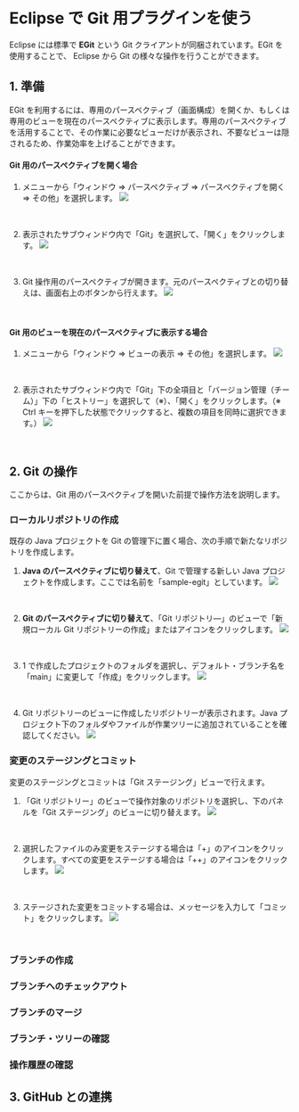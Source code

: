 # Eclipse で Git 用プラグインを使う

Eclipse には標準で **EGit** という Git クライアントが同梱されています。EGit を使用することで、 Eclipse から Git の様々な操作を行うことができます。

## 1. 準備

EGit を利用するには、専用のパースペクティブ（画面構成）を開くか、もしくは専用のビューを現在のパースペクティブに表示します。専用のパースペクティブを活用することで、その作業に必要なビューだけが表示され、不要なビューは隠されるため、作業効率を上げることができます。

#### Git 用のパースペクティブを開く場合

1. メニューから「ウィンドウ ⇒ パースペクティブ ⇒ パースペクティブを開く ⇒ その他」を選択します。
![](img/open-parsepective-1.png)
<br />

2. 表示されたサブウィンドウ内で「Git」を選択して、「開く」をクリックします。
![](img/open-parsepective-2.png)
<br />

3. Git 操作用のパースペクティブが開きます。元のパースペクティブとの切り替えは、画面右上のボタンから行えます。
![](img/oepn-parsepective-3.png)
<br />

#### Git 用のビューを現在のパースペクティブに表示する場合

1. メニューから「ウィンドウ ⇒ ビューの表示 ⇒ その他」を選択します。
![](img/open-view-1.png)
<br />

2. 表示されたサブウィンドウ内で「Git」下の全項目と「バージョン管理（チーム）」下の「ヒストリー」を選択して（※）、「開く」をクリックします。（※ Ctrl キーを押下した状態でクリックすると、複数の項目を同時に選択できます。）
![](img/open-view-2.png)
<br />

## 2. Git の操作

ここからは、Git 用のパースペクティブを開いた前提で操作方法を説明します。

### ローカルリポジトリの作成

既存の Java プロジェクトを Git の管理下に置く場合、次の手順で新たなリポジトリを作成します。

1. **Java のパースペクティブに切り替えて**、Git で管理する新しい Java プロジェクトを作成します。ここでは名前を「sample-egit」としています。
![](img/create-repository-1.png)
<br />

2. **Git のパースペクティブに切り替えて**、「Git リポジトリ―」のビューで「新規ローカル Git リポジトリーの作成」またはアイコンをクリックします。
![](img/create-repository-2.png)
<br />

3. 1 で作成したプロジェクトのフォルダを選択し、デフォルト・ブランチ名を「main」に変更して「作成」をクリックします。
![](img/create-repository-3.png)
<br />

4. Git リポジトリーのビューに作成したリポジトリーが表示されます。Java プロジェクト下のフォルダやファイルが作業ツリーに追加されていることを確認してください。
![](img/create-repository-4.png)

### 変更のステージングとコミット

変更のステージングとコミットは「Git ステージング」ビューで行えます。

1. 「Git リポジトリー」のビューで操作対象のリポジトリを選択し、下のパネルを「Git ステージング」のビューに切り替えます。
![](img/staging-commit-1.png)
<br />

2. 選択したファイルのみ変更をステージする場合は「+」のアイコンをクリックします。すべての変更をステージする場合は「++」のアイコンをクリックします。
![](img/staging-commit-2.png)
<br />

3. ステージされた変更をコミットする場合は、メッセージを入力して「コミット」をクリックします。
![](img/staging-commit-3.png)
<br />

### ブランチの作成

### ブランチへのチェックアウト

### ブランチのマージ

### ブランチ・ツリーの確認

### 操作履歴の確認

## 3. GitHub との連携

